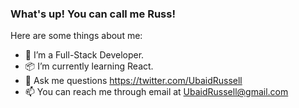 ### What's up! You can call me Russ!


Here are some things about me:

- 🔭 I’m a Full-Stack Developer.
- 📦 I’m currently learning React.
- 💬 Ask me questions https://twitter.com/UbaidRussell
- 📫 You can reach me through email at UbaidRussell@gmail.com


